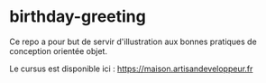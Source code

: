 # birthday-greeting

Ce repo a pour but de servir d'illustration aux bonnes pratiques de conception orientée objet.

Le cursus est disponible ici : https://maison.artisandeveloppeur.fr
